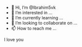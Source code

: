 - 👋 Hi, I’m @Ibrahim5vk
- 👀 I’m interested in ...
- 🌱 I’m currently learning ...
- 💞️ I’m looking to collaborate on ...
- 📫 How to reach me ...

<!---
Ibrahim5vk/Ibrahim5vk is a ✨ special ✨ repository because its `README.md` (this file) appears on your GitHub profile.
You can click the Preview link to take a look at your changes.
--->I love you
